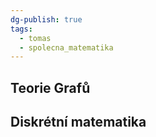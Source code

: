 ```yaml
---
dg-publish: true
tags:
  - tomas
  - spolecna_matematika
---
```

## Teorie Grafů

## Diskrétní matematika